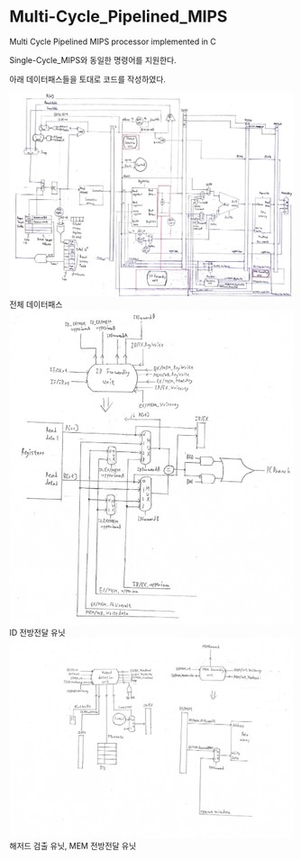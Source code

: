# Multi-Cycle_Pipelined_MIPS
Multi Cycle Pipelined MIPS processor implemented in C

Single-Cycle_MIPS와 동일한 명령어를 지원한다.


아래 데이터패스들을 토대로 코드를 작성하였다.

<img src="https://github.com/SNMac/Multi-Cycle_Pipelined_MIPS/blob/master/Pipelined%20Datapath.jpg?raw=true">
전체 데이터패스


<img src="https://github.com/SNMac/Multi-Cycle_Pipelined_MIPS/blob/master/ID%20forwarding%20unit.jpg?raw=true">
ID 전방전달 유닛


<img src="https://github.com/SNMac/Multi-Cycle_Pipelined_MIPS/blob/master/Hazard%20detection%20unit,%20MEM%20forwarding%20unit.PNG?raw=true">
해저드 검출 유닛, MEM 전방전달 유닛
